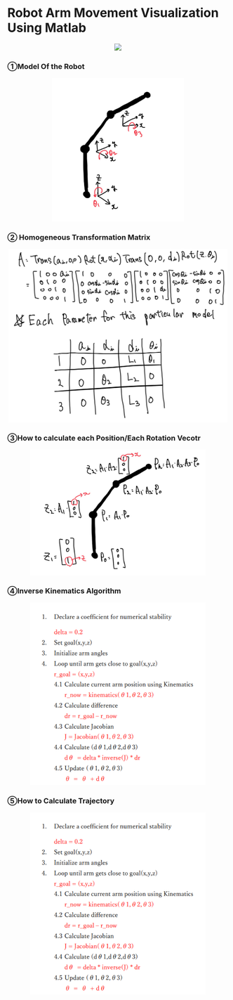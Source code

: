 # Robot Arm Movement Visualization Using Matlab

<p align="center">
  <img src="pics/IMG_2404_AdobeExpress.gif" />
</p>

### ①Model Of the Robot
<p align="center">
  <img src="pics/model.jpg" width="300" />
</p>

### ② Homogeneous Transformation Matrix
<p align="center">
  <img src="pics/Homogeneous.jpg" width="500" />
</p>

### ③How to calculate each Position/Each Rotation Vecotr
<p align="center">
  <img src="pics/position_rotation.jpg" width="400" />
</p>

### ④Inverse Kinematics Algorithm
<p align="center">
  <img src="pics/inv_kinematics.png" width="400" />
</p>

### ⑤How to Calculate Trajectory
<p align="center">
  <img src="pics/inv_kinematics.png" width="400" />
</p>


